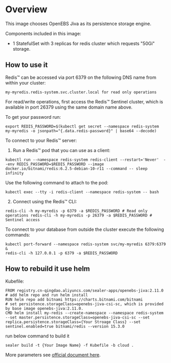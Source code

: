 # Overview

This image chooses OpenEBS Jiva as its persistence storage engine.

Components included in this image:

* 1 StatefulSet with 3 replicas for redis cluster which requests "50Gi" storage.

## How to use it

Redis&trade; can be accessed via port 6379 on the following DNS name from within your cluster:

```
my-myredis.redis-system.svc.cluster.local for read only operations
```

For read/write operations, first access the Redis&trade; Sentinel cluster, which is available in port 26379 using the
same domain name above.

To get your password run:

```
export REDIS_PASSWORD=$(kubectl get secret --namespace redis-system my-myredis -o jsonpath="{.data.redis-password}" | base64 --decode)
```

To connect to your Redis&trade; server:

1. Run a Redis&trade; pod that you can use as a client:

```
kubectl run --namespace redis-system redis-client --restart='Never'  --env REDIS_PASSWORD=$REDIS_PASSWORD --image docker.io/bitnami/redis:6.2.5-debian-10-r11 --command -- sleep infinity
```

Use the following command to attach to the pod:

```
kubectl exec --tty -i redis-client --namespace redis-system -- bash
```

2. Connect using the Redis&trade; CLI:

```
redis-cli -h my-myredis -p 6379 -a $REDIS_PASSWORD # Read only operations redis-cli -h my-myredis -p 26379 -a $REDIS_PASSWORD # Sentinel access
```

To connect to your database from outside the cluster execute the following commands:

```
kubectl port-forward --namespace redis-system svc/my-myredis 6379:6379 &
redis-cli -h 127.0.0.1 -p 6379 -a $REDIS_PASSWORD
```

## How to rebuild it use helm

Kubefile:

```shell
FROM registry.cn-qingdao.aliyuncs.com/sealer-apps/openebs-jiva:2.11.0
# add helm repo and run helm install
RUN helm repo add bitnami https://charts.bitnami.com/bitnami
# set persistence.storageClass=openebs-jiva-csi-sc, which is provided by base image openebs-jiva:2.11.0.
CMD helm install my-redis --create-namespace --namespace redis-system --set master.persistence.storageClass=openebs-jiva-csi-sc --set replica.persistence.storageClass={Your Stroage Class} --set sentinel.enabled=true bitnami/redis --version 15.3.0
```

run below command to build it

```shell
sealer build -t {Your Image Name} -f Kubefile -b cloud .
```

More parameters see [official document here](https://artifacthub.io/packages/helm/bitnami/redis).